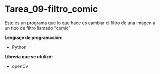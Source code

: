 # Tarea_09-filtro_comic
Este es un programa que lo que hace es cambiar el filtro de una imagen a un tipo de filtro llamado "comic"

**Lenguaje de programación:**
- Python

**Libreria que se utulizó:**
- openCv
